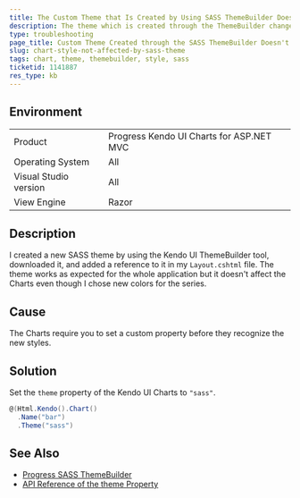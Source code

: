 ```yaml
---
title: The Custom Theme that Is Created by Using SASS ThemeBuilder Doesn't Affect Charts
description: The theme which is created through the ThemeBuilder changes the style of every Kendo UI control except for the Charts.
type: troubleshooting
page_title: Custom Theme Created through the SASS ThemeBuilder Doesn't Affect the MVC Charts | Kendo UI Chart for ASP.NET MVC
slug: chart-style-not-affected-by-sass-theme
tags: chart, theme, themebuilder, style, sass
ticketid: 1141887
res_type: kb
---
```


## Environment

<table>
 <tr>
  <td>Product</td>
  <td>Progress Kendo UI Charts for ASP.NET MVC</td>
 </tr>
 <tr>
  <td>Operating System</td>
  <td>All</td>
 </tr>
 <tr>
  <td>Visual Studio version</td>
  <td>All</td>
 </tr>
 <tr>
  <td>View Engine</td>
  <td>Razor</td>
 </tr>
</table>

## Description

I created a new SASS theme by using the Kendo UI ThemeBuilder tool, downloaded it, and added a reference to it in my `Layout.cshtml` file. The theme works as expected for the whole application but it doesn't affect the Charts even though I chose new colors for the series.

## Cause

The Charts require you to set a custom property before they recognize the new styles.

## Solution

Set the `theme` property of the Kendo UI Charts to `"sass"`.

````c#
@(Html.Kendo().Chart()
  .Name("bar")
  .Theme("sass")
````

## See Also

* [Progress SASS ThemeBuilder](https://themebuilder.telerik.com/aspnet-mvc)
* [API Reference of the theme Property](https://docs.telerik.com/kendo-ui/api/javascript/dataviz/ui/chart/configuration/theme)
